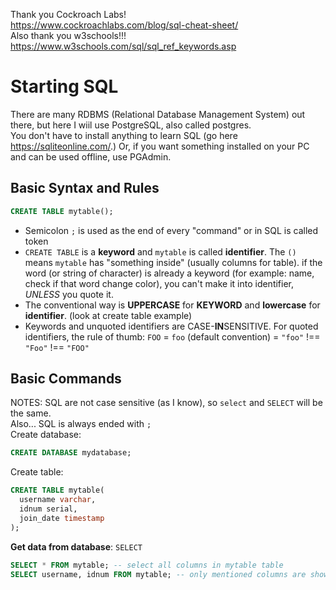 Thank you Cockroach Labs!<br/>
https://www.cockroachlabs.com/blog/sql-cheat-sheet/ <br/>
Also thank you w3schools!!!<br/>
https://www.w3schools.com/sql/sql_ref_keywords.asp  

# Starting SQL
There are many RDBMS (Relational Database Management System) out there, but here I wiil use PostgreSQL, also called postgres.<br/>
You don't have to install anything to learn SQL (go here https://sqliteonline.com/.) Or, if you want something installed on your PC and can be used offline, use PGAdmin. 

## Basic Syntax and Rules
```SQL
CREATE TABLE mytable();
```
- Semicolon `;` is used as the end of every "command" or in SQL is called token
- `CREATE TABLE` is a **keyword** and `mytable` is called **identifier**. The `()` means `mytable` has "something inside" (usually columns for table). if the word (or string of character) is already a keyword (for example: name, check if that word change color), you can't make it into identifier, _UNLESS_ you quote it.
- The conventional way is **UPPERCASE** for **KEYWORD** and **lowercase** for **identifier**. (look at create table example) 
- Keywords and unquoted identifiers are CASE-**IN**SENSITIVE. For quoted identifiers, the rule of thumb: `FOO` = `foo` (default convention) = `"foo"` !== `"Foo"` !== `"FOO"`

## Basic Commands
NOTES: SQL are not case sensitive (as I know), so `select` and `SELECT` will be the same. <br/>
Also... SQL is always ended with `;` <br/>
Create database: <br/>
```SQL
CREATE DATABASE mydatabase;
```
Create table: <br/>
```SQL
CREATE TABLE mytable(
  username varchar,
  idnum serial,
  join_date timestamp
);
```
**Get data from database**: `SELECT` <br/>
```SQL
SELECT * FROM mytable; -- select all columns in mytable table
SELECT username, idnum FROM mytable; -- only mentioned columns are shown
```

